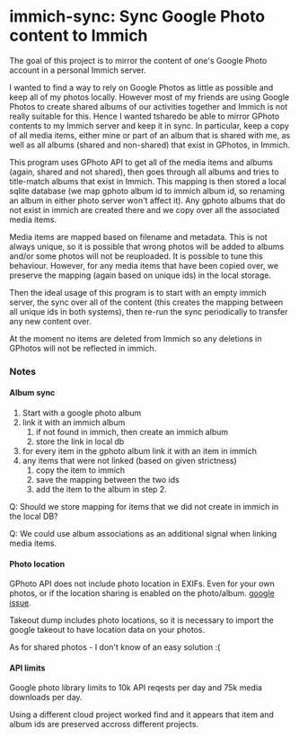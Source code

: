 # immich-sync: Sync Google Photo content to Immich

The goal of this project is to mirror the content of one's Google Photo account in a personal Immich
server.

I wanted to find a way to rely on Google Photos as little as possible and keep all of my photos
locally. However most of my friends are using Google Photos to create shared albums of our
activities together and Immich is not really suitable for this. Hence I wanted tsharedo be able to
mirror GPhoto contents to my Immich server and keep it in sync. In particular, keep a copy of all
media items, either mine or part of an album that is shared with me, as well as all albums (shared
and non-shared) that exist in GPhotos, in Immich.

This program uses GPhoto API to get all of the media items and albums (again, shared and not
shared), then goes through all albums and tries to title-match albums that exist in Immich. This
mapping is then stored a local sqlite database (we map gphoto album id to immich album id, so
renaming an album in either photo server won't affect it). Any gphoto albums that do not exist in
immich are created there and we copy over all the associated media items.

Media items are mapped based on filename and metadata. This is not always unique, so it is possible
that wrong photos will be added to albums and/or some photos will not be reuploaded. It is possible
to tune this behaviour. However, for any media items that have been copied over, we preserve the
mapping (again based on unique ids) in the local storage.

Then the ideal usage of this program is to start with an empty immich server, the sync over all of
the content (this creates the mapping between all unique ids in both systems), then re-run the sync
periodically to transfer any new content over.

At the moment no items are deleted from Immich so any deletions in GPhotos will not be reflected in
immich.

### Notes

#### Album sync

1. Start with a google photo album
1. link it with an immich album
   1. if not found in immich, then create an immich album
   1. store the link in local db
1. for every item in the gphoto album link it with an item in immich
1. any items that were not linked (based on given strictness)
   1. copy the item to immich
   1. save the mapping between the two ids
   1. add the item to the album in step 2.

Q: Should we store mapping for items that we did not create in immich in the local DB?

Q: We could use album associations as an additional signal when linking media items.

#### Photo location

GPhoto API does not include photo location in EXIFs. Even for your own photos, or if the location
sharing is enabled on the photo/album.
[google issue](https://issuetracker.google.com/issues/80379228).

Takeout dump includes photo locations, so it is necessary to import the google takeout to have
location data on your photos.

As for shared photos - I don't know of an easy solution :(

#### API limits

Google photo library limits to 10k API reqests per day and 75k media downloads per day.

Using a different cloud project worked find and it appears that item and album ids are preserved
accross different projects.
